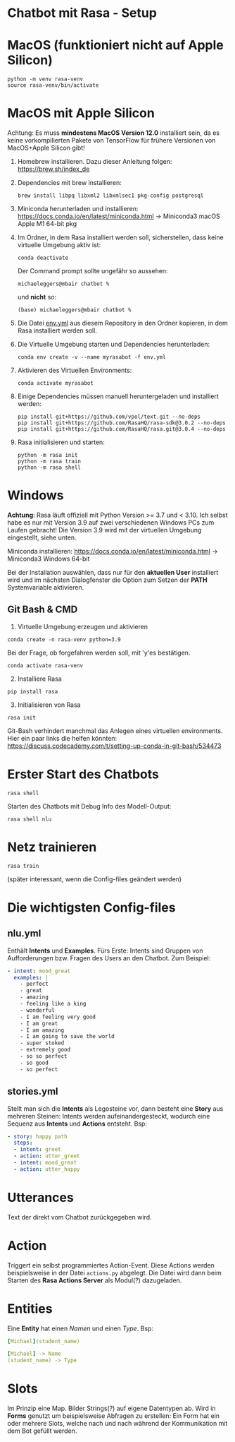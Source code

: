 # Chatbot mit Rasa - Setup


# MacOS (funktioniert **nicht** auf Apple Silicon)
```
python -m venv rasa-venv
source rasa-venv/bin/activate
```

# MacOS mit Apple Silicon

Achtung: Es muss **mindestens MacOS Version 12.0** installiert sein, da es keine
vorkompilierten Pakete von TensorFlow für frühere Versionen von MacOS+Apple Silicon gibt!

1. Homebrew installieren. Dazu dieser Anleitung folgen:
   https://brew.sh/index_de
2. Dependencies mit brew installieren:
   ```
   brew install libpq libxml2 libxmlsec1 pkg-config postgresql
   ```
3. Miniconda herunterladen und installieren:
   https://docs.conda.io/en/latest/miniconda.html -> 	Miniconda3 macOS Apple M1 64-bit pkg
4. Im Ordner, in dem Rasa installiert werden soll, sicherstellen, dass keine virtuelle Umgebung
   aktiv ist:
   ```
   conda deactivate
   ```
   Der Command prompt sollte ungefähr so aussehen:
   ```
   michaeleggers@mbair chatbot %
   ```
   und **nicht** so:
   ```
   (base) michaeleggers@mbair chatbot % 
   ```
5. Die Datei [env.yml](./macos/env.yml) aus diesem Repository in den Ordner kopieren, in dem Rasa
   installiert werden soll.

6. Die Virtuelle Umgebung starten und Dependencies herunterladen:
   ```
   conda env create -v --name myrasabot -f env.yml
   ```
7. Aktivieren des Virtuellen Environments:
   ```
   conda activate myrasabot
   ```
8. Einige Dependencies müssen manuell heruntergeladen und installiert werden:
   ```
   pip install git+https://github.com/vpol/text.git --no-deps
   pip install git+https://github.com/RasaHQ/rasa-sdk@3.0.2 --no-deps
   pip install git+https://github.com/RasaHQ/rasa.git@3.0.4 --no-deps
   ```
9. Rasa initialisieren und starten:
   ```
   python -m rasa init
   python -m rasa train
   python -m rasa shell
   ```

# Windows

**Achtung**: Rasa läuft offiziell mit Python Version >= 3.7 und < 3.10. Ich selbst habe
es nur mit Version 3.9 auf zwei verschiedenen Windows PCs zum Laufen gebracht!
Die Version 3.9 wird mit der virtuellen Umgebung eingestellt, siehe unten.

Miniconda installieren: https://docs.conda.io/en/latest/miniconda.html -> Miniconda3 Windows 64-bit

Bei der Installation auswählen, dass nur für den **aktuellen User** installiert wird und
im nächsten Dialogfenster die Option zum Setzen der **PATH** Systemvariable aktivieren.

## Git Bash & CMD

1. Virtuelle Umgebung erzeugen und aktivieren
```
conda create -n rasa-venv python=3.9
```
Bei der Frage, ob forgefahren werden soll, mit 'y'es bestätigen.
```
conda activate rasa-venv
```

2. Installiere Rasa
```
pip install rasa
```

3. Initialisieren von Rasa
```
rasa init
```

Git-Bash verhindert manchmal das Anlegen eines virtuellen environments. Hier ein paar links
die helfen könnten:
https://discuss.codecademy.com/t/setting-up-conda-in-git-bash/534473

# Erster Start des Chatbots
```
rasa shell
```

Starten des Chatbots mit Debug Info des Modell-Output:
```
rasa shell nlu
```

# Netz trainieren
```
rasa train
```
(später interessant, wenn die Config-files geändert werden)

# Die wichtigsten Config-files

## nlu.yml

Enthält **Intents** und **Examples**. Fürs Erste: Intents sind Gruppen von
Aufforderungen bzw. Fragen des Users an den Chatbot. Zum Beispiel:

```yml
- intent: mood_great
  examples: |
    - perfect
    - great
    - amazing
    - feeling like a king
    - wonderful
    - I am feeling very good
    - I am great
    - I am amazing
    - I am going to save the world
    - super stoked
    - extremely good
    - so so perfect
    - so good
    - so perfect
```

## stories.yml

Stellt man sich die **Intents** als Legosteine vor, dann besteht eine **Story**
aus mehreren Steinen: Intents werden aufeinandergesteckt, wodurch eine
Sequenz aus **Intents** und **Actions** entsteht. Bsp:

```yml
- story: happy path
  steps:
  - intent: greet
  - action: utter_greet
  - intent: mood_great
  - action: utter_happy
```
# Utterances
Text der direkt vom Chatbot zurückgegeben wird.

# Action
Triggert ein selbst programmiertes Action-Event. Diese Actions werden beispielsweise
in der Datei ```actions.py``` abgelegt. Die Datei wird dann beim Starten des 
**Rasa Actions Server** als Modul(?) dazugeladen.

# Entities

Eine **Entity** hat einen _Namen_ und einen _Type_. Bsp:
```yml
[Michael](student_name)

[Michael] -> Name
(student_name) -> Type
```

# Slots

Im Prinzip eine Map. Bilder Strings(?) auf eigene Datentypen ab.
Wird in **Forms** genutzt um beispielsweise Abfragen zu erstellen: Ein Form
hat ein oder mehrere Slots, welche nach und nach während der Kommunikation mit dem Bot
gefüllt werden. 



